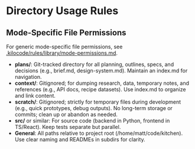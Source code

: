 # Directory Usage Rules
## Mode-Specific File Permissions

For generic mode-specific file permissions, see [.kilocode/rules/library/mode-permissions.md](.kilocode/rules/library/mode-permissions.md).

- **plans/**: Git-tracked directory for all planning, outlines, specs, and decisions (e.g., brief.md, design-system.md). Maintain an index.md for navigation.
- **context/**: Gitignored; for dumping research, data, temporary notes, and references (e.g., API docs, recipe datasets). Use index.md to organize and link content.
- **scratch/**: Gitignored; strictly for temporary files during development (e.g., quick prototypes, debug outputs). No long-term storage or commits; clean up or abandon as needed.
- **src/** or similar: For source code (backend in Python, frontend in TS/React). Keep tests separate but parallel.
- **General**: All paths relative to project root (/home/matt/code/kitchen). Use clear naming and READMEs in subdirs for clarity.